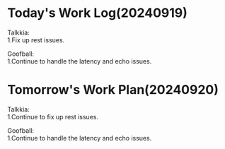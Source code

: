 # Today's Work Log(20240919)
Talkkia:\
1.Fix up rest issues.

Goofball:\
1.Continue to handle the latency and echo issues.
# Tomorrow's Work Plan(20240920)
Talkkia:\
1.Continue to fix up rest issues.

Goofball:\
1.Continue to handle the latency and echo issues.